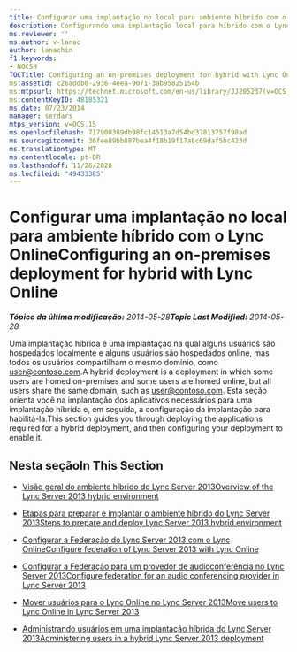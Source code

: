 ```yaml
---
title: Configurar uma implantação no local para ambiente híbrido com o Lync Online
description: Configurando uma implantação local para híbrido com o Lync Online.
ms.reviewer: ''
ms.author: v-lanac
author: lanachin
f1.keywords:
- NOCSH
TOCTitle: Configuring an on-premises deployment for hybrid with Lync Online
ms:assetid: c26addb0-2936-4eea-9071-3ab95825154b
ms:mtpsurl: https://technet.microsoft.com/en-us/library/JJ205237(v=OCS.15)
ms:contentKeyID: 48185321
ms.date: 07/23/2014
manager: serdars
mtps_version: v=OCS.15
ms.openlocfilehash: 717900389db98fc14513a7d54bd37813757f98ad
ms.sourcegitcommit: 36fee89bb887bea4f18b19f17a8c69daf5bc423d
ms.translationtype: MT
ms.contentlocale: pt-BR
ms.lasthandoff: 11/26/2020
ms.locfileid: "49433385"
---
```

# <a name="configuring-an-on-premises-deployment-for-hybrid-with-lync-online"></a><span data-ttu-id="5150e-103">Configurar uma implantação no local para ambiente híbrido com o Lync Online</span><span class="sxs-lookup"><span data-stu-id="5150e-103">Configuring an on-premises deployment for hybrid with Lync Online</span></span>

<div data-xmlns="http://www.w3.org/1999/xhtml">

<div class="topic" data-xmlns="http://www.w3.org/1999/xhtml" data-msxsl="urn:schemas-microsoft-com:xslt" data-cs="https://msdn.microsoft.com/">

<div data-asp="https://msdn2.microsoft.com/asp">



</div>

<div id="mainSection">

<div id="mainBody"><span data-ttu-id="5150e-104">

<span> </span></span><span class="sxs-lookup"><span data-stu-id="5150e-104">

<span> </span></span></span>

<span data-ttu-id="5150e-105">_**Tópico da última modificação:** 2014-05-28_</span><span class="sxs-lookup"><span data-stu-id="5150e-105">_**Topic Last Modified:** 2014-05-28_</span></span>

<span data-ttu-id="5150e-106">Uma implantação híbrida é uma implantação na qual alguns usuários são hospedados localmente e alguns usuários são hospedados online, mas todos os usuários compartilham o mesmo domínio, como user@contoso.com.</span><span class="sxs-lookup"><span data-stu-id="5150e-106">A hybrid deployment is a deployment in which some users are homed on-premises and some users are homed online, but all users share the same domain, such as user@contoso.com.</span></span> <span data-ttu-id="5150e-107">Esta seção orienta você na implantação dos aplicativos necessários para uma implantação híbrida e, em seguida, a configuração da implantação para habilitá-la.</span><span class="sxs-lookup"><span data-stu-id="5150e-107">This section guides you through deploying the applications required for a hybrid deployment, and then configuring your deployment to enable it.</span></span>

<div>

## <a name="in-this-section"></a><span data-ttu-id="5150e-108">Nesta seção</span><span class="sxs-lookup"><span data-stu-id="5150e-108">In This Section</span></span>

  - [<span data-ttu-id="5150e-109">Visão geral do ambiente híbrido do Lync Server 2013</span><span class="sxs-lookup"><span data-stu-id="5150e-109">Overview of the Lync Server 2013 hybrid environment</span></span>](lync-server-2013-overview-of-the-lync-server-hybrid-environment.md)

  - [<span data-ttu-id="5150e-110">Etapas para preparar e implantar o ambiente híbrido do Lync Server 2013</span><span class="sxs-lookup"><span data-stu-id="5150e-110">Steps to prepare and deploy Lync Server 2013 hybrid environment</span></span>](lync-server-2013-steps-to-prepare-and-deploy-lync-server-hybrid-environment.md)

  - [<span data-ttu-id="5150e-111">Configurar a Federação do Lync Server 2013 com o Lync Online</span><span class="sxs-lookup"><span data-stu-id="5150e-111">Configure federation of Lync Server 2013 with Lync Online</span></span>](lync-server-2013-configure-federation-with-lync-online.md)

  - [<span data-ttu-id="5150e-112">Configurar a Federação para um provedor de audioconferência no Lync Server 2013</span><span class="sxs-lookup"><span data-stu-id="5150e-112">Configure federation for an audio conferencing provider in Lync Server 2013</span></span>](lync-server-2013-configure-federation-for-an-audio-conferencing-provider.md)

  - [<span data-ttu-id="5150e-113">Mover usuários para o Lync Online no Lync Server 2013</span><span class="sxs-lookup"><span data-stu-id="5150e-113">Move users to Lync Online in Lync Server 2013</span></span>](lync-server-2013-move-users-to-lync-online.md)

  - [<span data-ttu-id="5150e-114">Administrando usuários em uma implantação híbrida do Lync Server 2013</span><span class="sxs-lookup"><span data-stu-id="5150e-114">Administering users in a hybrid Lync Server 2013 deployment</span></span>](lync-server-2013-administering-users-in-a-hybrid-deployment.md)

<span data-ttu-id="5150e-115"></div>

</div>

<span> </span>

</div>

</div>

</span><span class="sxs-lookup"><span data-stu-id="5150e-115"></div>

</div>

<span> </span>

</div>

</div>

</span></span></div>

